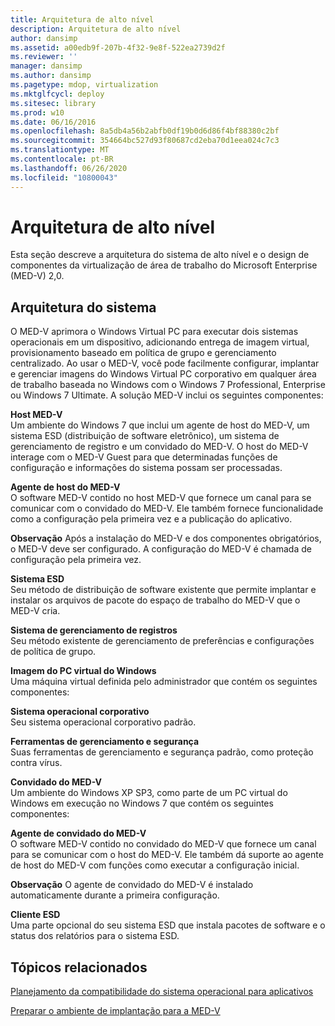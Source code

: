 ```yaml
---
title: Arquitetura de alto nível
description: Arquitetura de alto nível
author: dansimp
ms.assetid: a00edb9f-207b-4f32-9e8f-522ea2739d2f
ms.reviewer: ''
manager: dansimp
ms.author: dansimp
ms.pagetype: mdop, virtualization
ms.mktglfcycl: deploy
ms.sitesec: library
ms.prod: w10
ms.date: 06/16/2016
ms.openlocfilehash: 8a5db4a56b2abfb0df19b0d6d86f4bf88380c2bf
ms.sourcegitcommit: 354664bc527d93f80687cd2eba70d1eea024c7c3
ms.translationtype: MT
ms.contentlocale: pt-BR
ms.lasthandoff: 06/26/2020
ms.locfileid: "10800043"
---
```

# Arquitetura de alto nível


Esta seção descreve a arquitetura do sistema de alto nível e o design de componentes da virtualização de área de trabalho do Microsoft Enterprise (MED-V) 2,0.

## Arquitetura do sistema


O MED-V aprimora o Windows Virtual PC para executar dois sistemas operacionais em um dispositivo, adicionando entrega de imagem virtual, provisionamento baseado em política de grupo e gerenciamento centralizado. Ao usar o MED-V, você pode facilmente configurar, implantar e gerenciar imagens do Windows Virtual PC corporativo em qualquer área de trabalho baseada no Windows com o Windows 7 Professional, Enterprise ou Windows 7 Ultimate. A solução MED-V inclui os seguintes componentes:

<a href="" id="---------------med-v-host"></a> **Host MED-V**  
Um ambiente do Windows 7 que inclui um agente de host do MED-V, um sistema ESD (distribuição de software eletrônico), um sistema de gerenciamento de registro e um convidado do MED-V. O host do MED-V interage com o MED-V Guest para que determinadas funções de configuração e informações do sistema possam ser processadas.

<a href="" id="-------------------med-v-host-agent"></a> **Agente de host do MED-V**  
O software MED-V contido no host MED-V que fornece um canal para se comunicar com o convidado do MED-V. Ele também fornece funcionalidade como a configuração pela primeira vez e a publicação do aplicativo.

**Observação**  Após a instalação do MED-V e dos componentes obrigatórios, o MED-V deve ser configurado. A configuração do MED-V é chamada de configuração pela primeira vez.

 

<a href="" id="esd-system"></a>**Sistema ESD**  
Seu método de distribuição de software existente que permite implantar e instalar os arquivos de pacote do espaço de trabalho do MED-V que o MED-V cria.

<a href="" id="registry-management-system"></a>**Sistema de gerenciamento de registros**  
Seu método existente de gerenciamento de preferências e configurações de política de grupo.

<a href="" id="windows-virtual-pc-image"></a>**Imagem do PC virtual do Windows**  
Uma máquina virtual definida pelo administrador que contém os seguintes componentes:

<a href="" id="corporate-operating-system"></a>**Sistema operacional corporativo**  
Seu sistema operacional corporativo padrão.

<a href="" id="management-and-security-tools"></a>**Ferramentas de gerenciamento e segurança**  
Suas ferramentas de gerenciamento e segurança padrão, como proteção contra vírus.

<a href="" id="-----------------------med-v-guest"></a> **Convidado do MED-V**  
Um ambiente do Windows XP SP3, como parte de um PC virtual do Windows em execução no Windows 7 que contém os seguintes componentes:

<a href="" id="---------------------------med-v-guest-agent"></a> **Agente de convidado do MED-V**  
O software MED-V contido no convidado do MED-V que fornece um canal para se comunicar com o host do MED-V. Ele também dá suporte ao agente de host do MED-V com funções como executar a configuração inicial.

**Observação**  O agente de convidado do MED-V é instalado automaticamente durante a primeira configuração.

 

<a href="" id="esd-client"></a>**Cliente ESD**  
Uma parte opcional do seu sistema ESD que instala pacotes de software e o status dos relatórios para o sistema ESD.

## Tópicos relacionados


[Planejamento da compatibilidade do sistema operacional para aplicativos](planning-for-application-operating-system-compatibility.md)

[Preparar o ambiente de implantação para a MED-V](prepare-the-deployment-environment-for-med-v.md)

 

 





